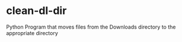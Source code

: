 # clean-dl-dir
Python Program that moves files from the Downloads directory to the appropriate directory
